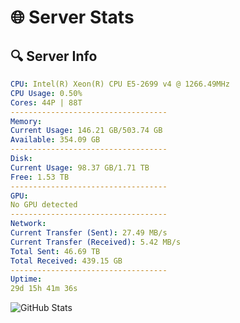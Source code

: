 # 🌐 Server Stats
## 🔍 Server Info
```yaml
CPU: Intel(R) Xeon(R) CPU E5-2699 v4 @ 1266.49MHz
CPU Usage: 0.50%
Cores: 44P | 88T
-----------------------------------
Memory:
Current Usage: 146.21 GB/503.74 GB
Available: 354.09 GB
-----------------------------------
Disk:
Current Usage: 98.37 GB/1.71 TB
Free: 1.53 TB
-----------------------------------
GPU:
No GPU detected
-----------------------------------
Network:
Current Transfer (Sent): 27.49 MB/s
Current Transfer (Received): 5.42 MB/s
Total Sent: 46.69 TB
Total Received: 439.15 GB
-----------------------------------
Uptime:
29d 15h 41m 36s
```
![GitHub Stats](https://img.shields.io/badge/Updated-2025-04-06_13:04:25-blue)
